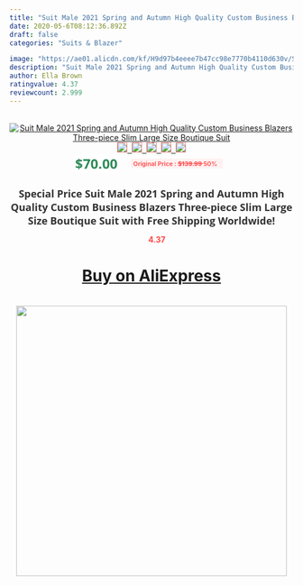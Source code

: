 ```yaml
---
title: "Suit Male 2021 Spring and Autumn High Quality Custom Business Blazers Three-piece Slim Large Size Boutique Suit"
date: 2020-05-6T08:12:36.892Z
draft: false
categories: "Suits & Blazer"

image: "https://ae01.alicdn.com/kf/H9d97b4eeee7b47cc98e7770b4110d630v/Suit-Male-2021-Spring-and-Autumn-High-Quality-Custom-Business-Blazers-Three-piece-Slim-Large-Size.jpg"
description: "Suit Male 2021 Spring and Autumn High Quality Custom Business Blazers Three-piece Slim Large Size Boutique Suit"
author: Ella Brown
ratingvalue: 4.37
reviewcount: 2.999
---
```

<br>
<div style="text-align: center;">
<a href="https://s.click.aliexpress.com/e/_9Jg7rB" target="_blank" rel="nofollow noopener noreferrer"><img alt="Suit Male 2021 Spring and Autumn High Quality Custom Business Blazers Three-piece Slim Large Size Boutique Suit" class="magnifier-image" src="https://ae01.alicdn.com/kf/H9d97b4eeee7b47cc98e7770b4110d630v/Suit-Male-2021-Spring-and-Autumn-High-Quality-Custom-Business-Blazers-Three-piece-Slim-Large-Size.jpg_640x640.jpg">
<br>
<img style="border:1px solid salmon" src="https://ae01.alicdn.com/kf/H9d97b4eeee7b47cc98e7770b4110d630v/Suit-Male-2021-Spring-and-Autumn-High-Quality-Custom-Business-Blazers-Three-piece-Slim-Large-Size.jpg_120x120.jpg">&nbsp;&nbsp;<img style="border:1px solid salmon" src="https://ae01.alicdn.com/kf/H9eb66cf5eac94f9aa9561260ed825740v/Suit-Male-2021-Spring-and-Autumn-High-Quality-Custom-Business-Blazers-Three-piece-Slim-Large-Size.jpg_120x120.jpg">&nbsp;&nbsp;<img style="border:1px solid salmon" src="https://ae01.alicdn.com/kf/H36cbbaab6a3d44d08a33028d001ccfb11/Suit-Male-2021-Spring-and-Autumn-High-Quality-Custom-Business-Blazers-Three-piece-Slim-Large-Size.jpg_120x120.jpg">&nbsp;&nbsp;<img style="border:1px solid salmon" src="https://ae01.alicdn.com/kf/H644c64455872444cb01f9224d532a4209/Suit-Male-2021-Spring-and-Autumn-High-Quality-Custom-Business-Blazers-Three-piece-Slim-Large-Size.jpg_120x120.jpg">&nbsp;&nbsp;<img style="border:1px solid salmon" src="https://ae01.alicdn.com/kf/Ha3269eaf7f264eedaf5f121d95882c0a6/Suit-Male-2021-Spring-and-Autumn-High-Quality-Custom-Business-Blazers-Three-piece-Slim-Large-Size.jpg_120x120.jpg"></a></div><br0>
<div style="text-align: center;"><span style="background-color: white; border: 0px; box-sizing: border-box; color: seagreen; display: inline-block; font-family: &quot;open sans&quot; , &quot;arial&quot; , &quot;helvetica&quot; , sans-serif , &quot;heiti&quot;; font-size: 24px; font-stretch: inherit; font-weight: 700; line-height: inherit; margin: 0px 10px 0px 0px; padding: 0px; vertical-align: middle;">$70.00 </span>
<span style="background: rgb(255 , 241 , 241); border-radius: 3px; border: 0px; box-sizing: border-box; color: #ff4747; display: inline-block; font-family: inherit; font-size: 12px; font-stretch: inherit; font-style: inherit; font-variant: inherit; font-weight: 600; line-height: inherit; margin: 0px; padding: 2px 5px; transform: scale(0.9); vertical-align: middle;">Original Price : <b style="text-decoration: line-through;">$139.99 </b> 50%&nbsp;&nbsp;</span></div>
<h1 style="color: #333333; display: inline-block; font-family: &quot;open sans&quot; , &quot;arial&quot; , &quot;helvetica&quot; , sans-serif , &quot;heiti&quot;; font-size: 18px; font-stretch: inherit; font-weight: 700; text-align: center;">Special Price Suit Male 2021 Spring and Autumn High Quality Custom Business Blazers Three-piece Slim Large Size Boutique Suit with Free Shipping Worldwide!</h1>
<div style="color: #ff4747; text-align: center;">
<img src="https://4.bp.blogspot.com/-M0ZcTcb-5uY/XleCXlxnR4I/AAAAAAAAAEc/OrjgMkXV1oMQFaCRZj5HQwOCBcu3w1FegCPcBGAYYCw/s1600/star.png" style="height: 15px;">&nbsp;<b>4.37</b></div>
<div class="button_cont" align="center"><a class="buynow_a" href="https://s.click.aliexpress.com/e/_9Jg7rB" target="_blank" rel="nofollow noopener noreferrer"><H1>Buy on AliExpress</H1></a></div><br>
<div class="separator" style="clear: both; text-align: center;">
<img src="https://lh3.googleusercontent.com/-pTy5HemUv9M/XlePHvY0dAI/AAAAAAAAAE4/0nX5iRUoIWY8eMW9Dpxeirr157OZliDIgCLcBGAsYHQ/s1600/badge.gif" width="480">
</div>
